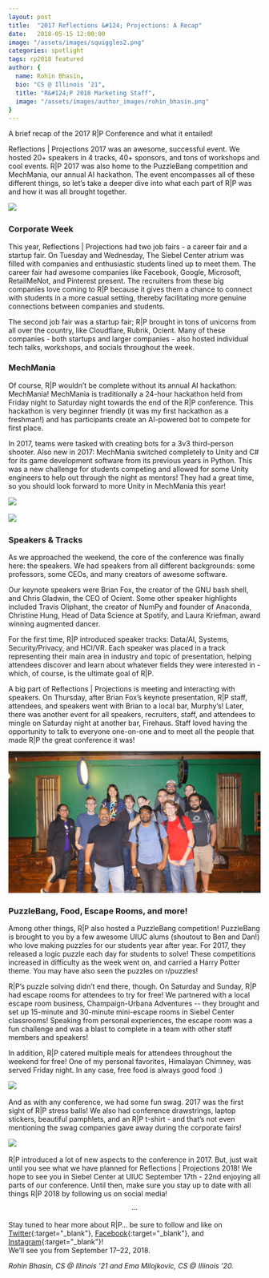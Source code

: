 ```yaml
---
layout: post
title:  "2017 Reflections &#124; Projections: A Recap"
date:   2018-05-15 12:00:00
image: "/assets/images/squiggles2.png"
categories: spotlight
tags: rp2018 featured
author: { 
  name: Rohin Bhasin, 
  bio: "CS @ Illinois ’21",
  title: "R&#124;P 2018 Marketing Staff",
  image: "/assets/images/author_images/rohin_bhasin.png"
}
---
```

A brief recap of the 2017 R&#124;P Conference and what it entailed!

Reflections &#124; Projections 2017 was an awesome, successful event. We hosted 20+ speakers in 4 tracks, 40+ sponsors, and tons of workshops and cool events. R&#124;P 2017 was also home to the PuzzleBang competition and MechMania, our annual AI hackathon. The event encompasses all of these different things, so let’s take a deeper dive into what each part of R&#124;P was and how it was all brought together.

![  ](/assets/images/post_images/2017_recap/1.JPG)

### Corporate Week

This year, Reflections &#124; Projections had two job fairs - a career fair and a startup fair. On Tuesday and Wednesday, The Siebel Center atrium was filled with companies and enthusiastic students lined up to meet them. The career fair had awesome companies like Facebook, Google, Microsoft, RetailMeNot, and Pinterest present. The recruiters from these big companies love coming to R&#124;P because it gives them a chance to connect with students in a more casual setting, thereby facilitating more genuine connections between companies and students.

The second job fair was a startup fair; R&#124;P brought in tons of unicorns from all over the country, like Cloudflare, Rubrik, Ocient. Many of these companies - both startups and larger companies - also hosted individual tech talks, workshops, and socials throughout the week.

### MechMania

Of course, R&#124;P wouldn’t be complete without its annual AI hackathon: MechMania! MechMania is traditionally a 24-hour hackathon held from Friday night to Saturday night towards the end of the R&#124;P conference. This hackathon is very beginner friendly (it was my first hackathon as a freshman!) and has participants create an AI-powered bot to compete for first place. 

In 2017, teams were tasked with creating bots for a 3v3 third-person shooter. Also new in 2017: MechMania switched completely to Unity and C# for its game development software from its previous years in Python. This was a new challenge for students competing and allowed for some Unity engineers to help out through the night as mentors! They had a great time, so you should look forward to more Unity in MechMania this year!

![  ](/assets/images/post_images/2017_recap/2.JPG)

![  ](/assets/images/post_images/2017_recap/3.JPG)

### Speakers & Tracks

As we approached the weekend, the core of the conference was finally here: the speakers. We had speakers from all different backgrounds: some professors, some CEOs, and many creators of awesome software. 

Our keynote speakers were Brian Fox, the creator of the GNU bash shell, and Chris Gladwin, the CEO of Ocient. Some other speaker highlights included Travis Oliphant, the creator of NumPy and founder of Anaconda, Christine Hung, Head of Data Science at Spotify, and Laura Kriefman, award winning augmented dancer.

For the first time, R&#124;P introduced speaker tracks: Data/AI, Systems, Security/Privacy, and HCI/VR. Each speaker was placed in a track representing their main area in industry and topic of presentation, helping attendees discover and learn about whatever fields they were interested in - which, of course, is the ultimate goal of R&#124;P. 

A big part of Reflections &#124; Projections is meeting and interacting with speakers. On Thursday, after Brian Fox’s keynote presentation, R&#124;P staff, attendees, and speakers went with Brian to a local bar, Murphy’s! Later, there was another event for all speakers, recruiters, staff, and attendees to mingle on Saturday night at another bar, Firehaus. Staff loved having the opportunity to talk to everyone one-on-one and to meet all the people that made R&#124;P the great conference it was!

![  ](/assets/images/post_images/2017_recap/7.JPG)

### PuzzleBang, Food, Escape Rooms, and more!

Among other things, R&#124;P also hosted a PuzzleBang competition! PuzzleBang is brought to you by a few awesome UIUC alums (shoutout to Ben and Dan!) who love making puzzles for our students year after year. For 2017, they released a logic puzzle each day for students to solve! These competitions increased in difficulty as the week went on, and carried a Harry Potter theme. You may have also seen the puzzles on r/puzzles!

R&#124;P’s puzzle solving didn’t end there, though. On Saturday and Sunday, R&#124;P had escape rooms for attendees to try for free! We partnered with a local escape room business, Champaign-Urbana Adventures -- they brought and set up 15-minute and 30-minute mini-escape rooms in Siebel Center classrooms! Speaking from personal experiences, the escape room was a fun challenge and was a blast to complete in a team with other staff members and speakers!

In addition, R&#124;P catered multiple meals for attendees throughout the weekend for free! One of my personal favorites, Himalayan Chimney, was served Friday night. In any case, free food is always good food :)

![  ](/assets/images/post_images/2017_recap/5.JPG)

And as with any conference, we had some fun swag. 2017 was the first sight of R&#124;P stress balls! We also had conference drawstrings, laptop stickers, beautiful pamphlets, and an R&#124;P t-shirt - and that’s not even mentioning the swag companies gave away during the corporate fairs!

![  ](/assets/images/post_images/2017_recap/6.JPG)

R&#124;P introduced a lot of new aspects to the conference in 2017. But, just wait until you see what we have planned for Reflections &#124; Projections 2018! We hope to see you in Siebel Center at UIUC September 17th - 22nd enjoying all parts of our conference. Until then, make sure you stay up to date with all things R&#124;P 2018 by following us on social media!

<center>&middot;&middot;&middot;</center>

Stay tuned to hear more about R&#124;P… be sure to follow and like on [Twitter](https://twitter.com/uiuc_rp){:target="_blank"}, [Facebook](https://facebook.com/acmrp){:target="_blank"}, and [Instagram](https://www.instagram.com/uiuc_rp/){:target="_blank"}!   
We’ll see you from September 17–22, 2018.  

*Rohin Bhasin, CS @ Illinois '21 and Ema Milojkovic, CS @ Illinois '20.*
